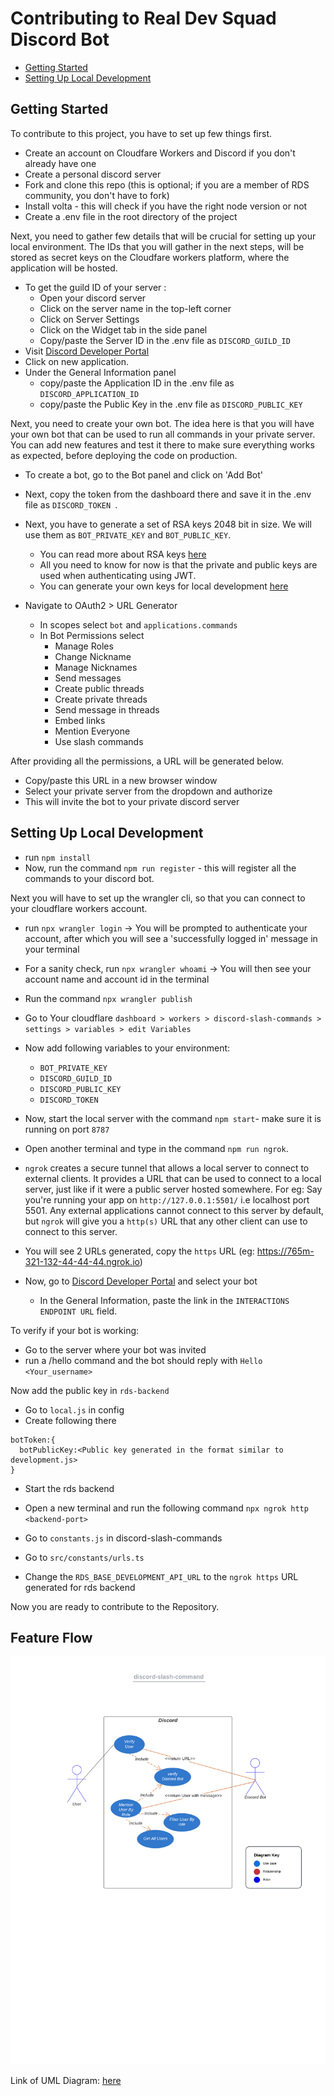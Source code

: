 # Contributing to Real Dev Squad Discord Bot

- [Getting Started](#getting-started)
- [Setting Up Local Development](#setting-up-local-development)

## Getting Started

To contribute to this project, you have to set up few things first.

- Create an account on Cloudfare Workers and Discord if you don't already have one
- Create a personal discord server
- Fork and clone this repo (this is optional; if you are a member of RDS community, you don't have to fork)
- Install volta - this will check if you have the right node version or not
- Create a .env file in the root directory of the project

Next, you need to gather few details that will be crucial for setting up your local environment. The IDs that you will gather in the next steps, will be stored as secret keys on the Cloudfare workers platform, where the application will be hosted.

- To get the guild ID of your server :
  - Open your discord server
  - Click on the server name in the top-left corner
  - Click on Server Settings
  - Click on the Widget tab in the side panel
  - Copy/paste the Server ID in the .env file as `DISCORD_GUILD_ID`
- Visit [Discord Developer Portal](https://discord.com/developers/applications)
- Click on new application.
- Under the General Information panel
  - copy/paste the Application ID in the .env file as `DISCORD_APPLICATION_ID`
  - copy/paste the Public Key in the .env file as `DISCORD_PUBLIC_KEY`

Next, you need to create your own bot. The idea here is that you will have your own bot that can be used to run all commands in your private server. You can add new features and test it there to make sure everything works as expected, before deploying the code on production.

- To create a bot, go to the Bot panel and click on 'Add Bot'
- Next, copy the token from the dashboard there and save it in the .env file as `DISCORD_TOKEN `.
- Next, you have to generate a set of RSA keys 2048 bit in size. We will use them as `BOT_PRIVATE_KEY` and `BOT_PUBLIC_KEY`.

  - You can read more about RSA keys [here](https://www.namecheap.com/support/knowledgebase/article.aspx/798/69/what-is-an-rsa-key-used-for/)
  - All you need to know for now is that the private and public keys are used when authenticating using JWT.
  - You can generate your own keys for local development [here](https://cryptotools.net/rsagen)

- Navigate to OAuth2 > URL Generator
  - In scopes select `bot` and `applications.commands`
  - In Bot Permissions select
    - Manage Roles
    - Change Nickname
    - Manage Nicknames
    - Send messages
    - Create public threads
    - Create private threads
    - Send message in threads
    - Embed links
    - Mention Everyone
    - Use slash commands

After providing all the permissions, a URL will be generated below.

- Copy/paste this URL in a new browser window
- Select your private server from the dropdown and authorize
- This will invite the bot to your private discord server

## Setting Up Local Development

- run `npm install`
- Now, run the command `npm run register` - this will register all the commands to your discord bot.

Next you will have to set up the wrangler cli, so that you can connect to your cloudflare workers account.

- run `npx wrangler login` -> You will be prompted to authenticate your account, after which you will see a 'successfully logged in' message in your terminal
- For a sanity check, run `npx wrangler whoami` -> You will then see your account name and account id in the terminal

- Run the command `npx wrangler publish`
- Go to Your cloudflare `dashboard > workers > discord-slash-commands > settings > variables > edit Variables`
- Now add following variables to your environment:

  - `BOT_PRIVATE_KEY`
  - `DISCORD_GUILD_ID`
  - `DISCORD_PUBLIC_KEY`
  - `DISCORD_TOKEN`

- Now, start the local server with the command `npm start`- make sure it is running on port `8787`
- Open another terminal and type in the command `npm run ngrok`.
- `ngrok` creates a secure tunnel that allows a local server to connect to external clients. It provides a URL that can be used to connect to a local server, just like if it were a public server hosted somewhere. For eg: Say you're running your app on `http://127.0.0.1:5501/` i.e localhost port 5501. Any external applications cannot connect to this server by default, but `ngrok` will give you a `http(s)` URL that any other client can use to connect to this server.
- You will see 2 URLs generated, copy the `https` URL (eg: https://765m-321-132-44-44-44.ngrok.io)
- Now, go to [Discord Developer Portal](https://discord.com/developers/applications) and select your bot
  - In the General Information, paste the link in the `INTERACTIONS ENDPOINT URL` field.

To verify if your bot is working:

- Go to the server where your bot was invited
- run a /hello command and the bot should reply with `Hello <Your_username>`

Now add the public key in `rds-backend`

- Go to `local.js` in config
- Create following there

```
botToken:{
  botPublicKey:<Public key generated in the format similar to development.js>
}
```

- Start the rds backend
- Open a new terminal and run the following command `npx ngrok http <backend-port>`

- Go to `constants.js` in discord-slash-commands
- Go to `src/constants/urls.ts`
- Change the `RDS_BASE_DEVELOPMENT_API_URL` to the `ngrok https` URL generated for rds backend

Now you are ready to contribute to the Repository.

## Feature Flow

<img src="img/discord-slash-command.png" alt="uml-diagram">

Link of UML Diagram: [here](https://lucid.app/lucidchart/5b64b848-dba5-40b9-869f-a2e7b4eeba7a/edit?viewport_loc=-124%2C44%2C2160%2C1259%2C.Q4MUjXso07N&invitationId=inv_5922a67e-af4b-49b9-bc53-5847df4c078a)
